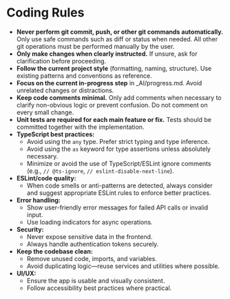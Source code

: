 # Coding Rules

- **Never perform git commit, push, or other git commands automatically.** Only use safe commands such as diff or status when needed. All other git operations must be performed manually by the user.
- **Only make changes when clearly instructed.** If unsure, ask for clarification before proceeding.
- **Follow the current project style** (formatting, naming, structure). Use existing patterns and conventions as reference.
- **Focus on the current in-progress step** in \_AI/progress.md. Avoid unrelated changes or distractions.
- **Keep code comments minimal.** Only add comments when necessary to clarify non-obvious logic or prevent confusion. Do not comment on every small change.
- **Unit tests are required for each main feature or fix.** Tests should be committed together with the implementation.
- **TypeScript best practices:**
  - Avoid using the `any` type. Prefer strict typing and type inference.
  - Avoid using the `as` keyword for type assertions unless absolutely necessary.
  - Minimize or avoid the use of TypeScript/ESLint ignore comments (e.g., `// @ts-ignore`, `// eslint-disable-next-line`).
- **ESLint/code quality:**
  - When code smells or anti-patterns are detected, always consider and suggest appropriate ESLint rules to enforce better practices.
- **Error handling:**
  - Show user-friendly error messages for failed API calls or invalid input.
  - Use loading indicators for async operations.
- **Security:**
  - Never expose sensitive data in the frontend.
  - Always handle authentication tokens securely.
- **Keep the codebase clean:**
  - Remove unused code, imports, and variables.
  - Avoid duplicating logic—reuse services and utilities where possible.
- **UI/UX:**
  - Ensure the app is usable and visually consistent.
  - Follow accessibility best practices where practical.
